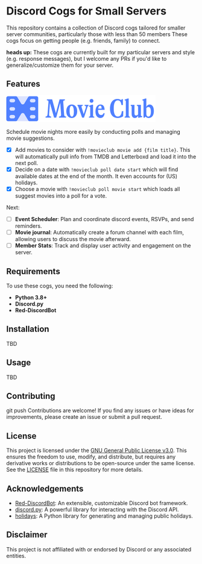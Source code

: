 # Discord Cogs for Small Servers

This repository contains a collection of Discord cogs tailored for smaller server communities, particularly those with less than 50 members These cogs focus on getting people (e.g. friends, family) to connect. 

**heads up:** These cogs are currently built for my particular servers and style (e.g. response messages), but I welcome any PRs if you'd like to generalize/customize them for your server.


## Features

![MovieClub](https://github.com/zaneriley/discord-cogs-for-small-servers/blob/main/movieclub/cog-logo.png?raw=true)

Schedule movie nights more easily by conducting polls and managing movie suggestions. 

- [x] Add movies to consider with `!movieclub movie add {film title}`. This will automatically pull info from TMDB and Letterboxd and load it into the next poll.
- [x] Decide on a date with `!movieclub poll date start` which will find available dates at the end of the month. It even accounts for (US) holidays.
- [x] Choose a movie with `!movieclub poll movie start` which loads all suggest movies into a poll for a vote. 

Next:
- [ ] **Event Scheduler**: Plan and coordinate discord events, RSVPs, and send reminders. 
- [ ] **Movie journal**: Automatically create a forum channel with each film, allowing users to discuss the movie afterward.
- [ ] **Member Stats**: Track and display user activity and engagement on the server.

## Requirements

To use these cogs, you need the following:

- **Python 3.8+**
- **Discord.py**
- **Red-DiscordBot**

## Installation

TBD

## Usage

TBD

## Contributing
git push
Contributions are welcome! If you find any issues or have ideas for improvements, please create an issue or submit a pull request. 

## License

This project is licensed under the [GNU General Public License v3.0](https://www.gnu.org/licenses/gpl-3.0.html). This ensures the freedom to use, modify, and distribute, but requires any derivative works or distributions to be open-source under the same license. See the [LICENSE](LICENSE) file in this repository for more details.

## Acknowledgements

- [Red-DiscordBot](https://github.com/Cog-Creators/Red-DiscordBot): An extensible, customizable Discord bot framework.
- [discord.py](https://github.com/Rapptz/discord.py): A powerful library for interacting with the Discord API.
- [holidays](https://pypi.org/project/holidays/): A Python library for generating and managing public holidays.

## Disclaimer

This project is not affiliated with or endorsed by Discord or any associated entities.